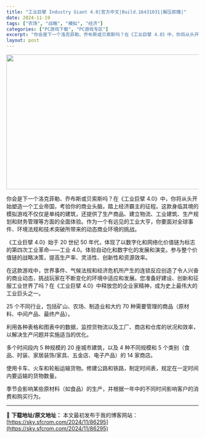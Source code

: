 ```yaml
---
title: "工业巨擘 Industry Giant 4.0|官方中文|Build.16431031|解压即撸|"
date: 2024-11-19
tags: ["农场", "战略", "模拟", "经济"]
categories: ["PC游戏下载", "PC游戏专区"]
excerpt: "你会是下一个洛克菲勒、乔布斯或贝索斯吗？在《工业巨擘 4.0》中，你将从头开始塑造一个工业帝国，考验你的商业头脑，踏上经济霸主的征程。这款身临其境的模拟游戏不仅仅是单纯的建筑，还提供了生产商品、建立物流、工业建筑、生产规划和财务管理等方面的全面体验。作为一个有远见的工业大亨，你要面对全球事件、环境法&hellip;"
layout: post
---
```


<img class="aligncenter size-full wp-image-86254" src="https://sky.sfcrom.com/wp-content/uploads/2024/11/2024111903531914.webp" alt="" width="616" height="353" />

你会是下一个洛克菲勒、乔布斯或贝索斯吗？在《工业巨擘 4.0》中，你将从头开始塑造一个工业帝国，考验你的商业头脑，踏上经济霸主的征程。这款身临其境的模拟游戏不仅仅是单纯的建筑，还提供了生产商品、建立物流、工业建筑、生产规划和财务管理等方面的全面体验。作为一个有远见的工业大亨，你要面对全球事件、环境法规和技术突破所带来的动态商业环境的挑战。

《工业巨擘 4.0》始于 20 世纪 50 年代，体现了以数字化和网络化价值链为标志的第四次工业革命——工业 4.0。体验自动化和数字化的发展和演变。参与整个价值链的战略决策，提高生产率、灵活性、创新性和资源效率。

在这款游戏中，世界事件、气候法规和经济危机所产生的连锁反应创造了令人兴奋的商业动态，挑战玩家在不断变化的环境中适应和发展。您准备好建设、创新和征服工业世界了吗？在《工业巨擘 4.0》中释放您的企业家精神，成为史上最伟大的工业巨头之一。

25 个不同行业，包括矿山、农场、制造业和大约 70 种需要管理的商品（原材料、中间产品、最终产品）。

利用各种表格和图表中的数据，监控货物流以及工厂、商店和仓库的状况和效率，以解决生产问题并实施适当的优化。

多个时间段内 5 种规模的 20 座城市建筑，以及 4 种不同规模和 5 个类别（食品、时装、家居装饰/家具、五金店、电子产品）的 14 家商店。

使用卡车、火车和轮船运输货物。修建公路和铁路，制定时间表，规定在一定时间内要运输的货物数量。

季节会影响某些原材料（如食品）的生产，并根据一年中的不同时间影响客户的消费和购买行为。

---
📖 **下载地址/原文地址：** 本文最初发布于我的博客网站：[https://sky.sfcrom.com/2024/11/86295](https://sky.sfcrom.com/2024/11/86295)
